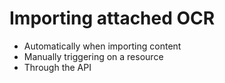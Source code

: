 # Importing attached OCR

* Automatically when importing content
* Manually triggering on a resource
* Through the API

